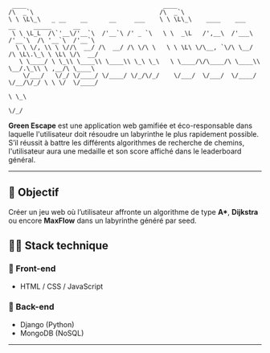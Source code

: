 ```                                                                                                                                                              
 ____                                      ____                                                
/\  _`\                                   /\  _`\                                              
\ \ \L\_\   _ __    __      __     ___    \ \ \L\_\    ____    ___      __     _____      __   
 \ \ \L_L  /\`'__\/'__`\  /'__`\ /' _ `\   \ \  _\L   /',__\  /'___\  /'__`\  /\ '__`\  /'__`\ 
  \ \ \/, \\ \ \//\  __/ /\  __/ /\ \/\ \   \ \ \L\ \/\__, `\/\ \__/ /\ \L\.\_\ \ \L\ \/\  __/ 
   \ \____/ \ \_\\ \____\\ \____\\ \_\ \_\   \ \____/\/\____/\ \____\\ \__/.\_\\ \ ,__/\ \____\
    \/___/   \/_/ \/____/ \/____/ \/_/\/_/    \/___/  \/___/  \/____/ \/__/\/_/ \ \ \/  \/____/
                                                                                 \ \_\         
                                                                                  \/_/         
```                                                                                                                                                        
**Green Escape** est une application web gamifiée et éco-responsable dans laquelle l'utilisateur doit résoudre un labyrinthe le plus rapidement possible.  
S’il réussit à battre les différents algorithmes de recherche de chemins, l'utilisateur aura une medaille et son score affiché dans le leaderboard général.  

---

## 🎯 Objectif

Créer un jeu web où l’utilisateur affronte un algorithme de type **A\***, **Dijkstra** ou encore **MaxFlow** dans un labyrinthe généré par seed.

## 🧑‍💻 Stack technique

### 🔹 Front-end
- HTML / CSS / JavaScript

### 🔹 Back-end
- Django (Python)
- MongoDB (NoSQL)

---
